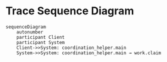 # Trace Sequence Diagram

```mermaid
sequenceDiagram
    autonumber
    participant Client
    participant System
    Client->>System: coordination_helper.main
    System->>System: coordination_helper.main → work.claim
```
